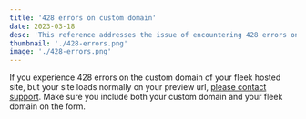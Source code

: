 ```yaml
---
title: '428 errors on custom domain'
date: 2023-03-18
desc: 'This reference addresses the issue of encountering 428 errors on custom domains for Fleek-hosted sites'
thumbnail: './428-errors.png'
image: './428-errors.png'
---
```


If you experience 428 errors on the custom domain of your fleek hosted site, but your site loads normally on your preview url, [please contact support](/requests/new). Make sure you include both your custom domain and your fleek domain on the form.
